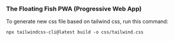 ### The Floating Fish PWA (Progressive Web App)

To generate new css file based on tailwind css, run this command:
```
npx tailwindcss-cli@latest build -o css/tailwind.css
```

